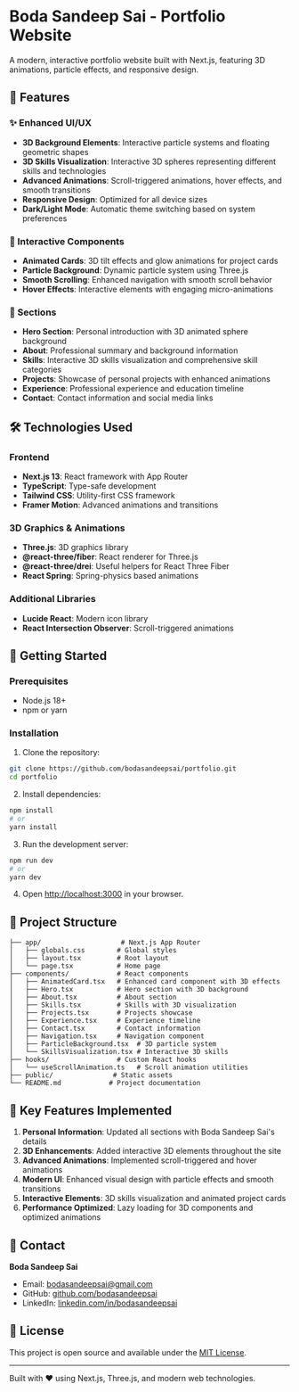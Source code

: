 # Boda Sandeep Sai - Portfolio Website

A modern, interactive portfolio website built with Next.js, featuring 3D animations, particle effects, and responsive design.

## 🚀 Features

### ✨ Enhanced UI/UX
- **3D Background Elements**: Interactive particle systems and floating geometric shapes
- **3D Skills Visualization**: Interactive 3D spheres representing different skills and technologies
- **Advanced Animations**: Scroll-triggered animations, hover effects, and smooth transitions
- **Responsive Design**: Optimized for all device sizes
- **Dark/Light Mode**: Automatic theme switching based on system preferences

### 🎨 Interactive Components
- **Animated Cards**: 3D tilt effects and glow animations for project cards
- **Particle Background**: Dynamic particle system using Three.js
- **Smooth Scrolling**: Enhanced navigation with smooth scroll behavior
- **Hover Effects**: Interactive elements with engaging micro-animations

### 📱 Sections
- **Hero Section**: Personal introduction with 3D animated sphere background
- **About**: Professional summary and background information
- **Skills**: Interactive 3D skills visualization and comprehensive skill categories
- **Projects**: Showcase of personal projects with enhanced animations
- **Experience**: Professional experience and education timeline
- **Contact**: Contact information and social media links

## 🛠️ Technologies Used

### Frontend
- **Next.js 13**: React framework with App Router
- **TypeScript**: Type-safe development
- **Tailwind CSS**: Utility-first CSS framework
- **Framer Motion**: Advanced animations and transitions

### 3D Graphics & Animations
- **Three.js**: 3D graphics library
- **@react-three/fiber**: React renderer for Three.js
- **@react-three/drei**: Useful helpers for React Three Fiber
- **React Spring**: Spring-physics based animations

### Additional Libraries
- **Lucide React**: Modern icon library
- **React Intersection Observer**: Scroll-triggered animations

## 🚀 Getting Started

### Prerequisites
- Node.js 18+ 
- npm or yarn

### Installation

1. Clone the repository:
```bash
git clone https://github.com/bodasandeepsai/portfolio.git
cd portfolio
```

2. Install dependencies:
```bash
npm install
# or
yarn install
```

3. Run the development server:
```bash
npm run dev
# or
yarn dev
```

4. Open [http://localhost:3000](http://localhost:3000) in your browser.

## 📁 Project Structure

```
├── app/                    # Next.js App Router
│   ├── globals.css        # Global styles
│   ├── layout.tsx         # Root layout
│   └── page.tsx           # Home page
├── components/            # React components
│   ├── AnimatedCard.tsx   # Enhanced card component with 3D effects
│   ├── Hero.tsx           # Hero section with 3D background
│   ├── About.tsx          # About section
│   ├── Skills.tsx         # Skills with 3D visualization
│   ├── Projects.tsx       # Projects showcase
│   ├── Experience.tsx     # Experience timeline
│   ├── Contact.tsx        # Contact information
│   ├── Navigation.tsx     # Navigation component
│   ├── ParticleBackground.tsx  # 3D particle system
│   └── SkillsVisualization.tsx # Interactive 3D skills
├── hooks/                 # Custom React hooks
│   └── useScrollAnimation.ts   # Scroll animation utilities
├── public/               # Static assets
└── README.md            # Project documentation
```

## 🎯 Key Features Implemented

1. **Personal Information**: Updated all sections with Boda Sandeep Sai's details
2. **3D Enhancements**: Added interactive 3D elements throughout the site
3. **Advanced Animations**: Implemented scroll-triggered and hover animations
4. **Modern UI**: Enhanced visual design with particle effects and smooth transitions
5. **Interactive Elements**: 3D skills visualization and animated project cards
6. **Performance Optimized**: Lazy loading for 3D components and optimized animations

## 📧 Contact

**Boda Sandeep Sai**
- Email: bodasandeepsai@gmail.com
- GitHub: [github.com/bodasandeepsai](https://github.com/bodasandeepsai)
- LinkedIn: [linkedin.com/in/bodasandeepsai](https://linkedin.com/in/bodasandeepsai)

## 📄 License

This project is open source and available under the [MIT License](LICENSE).

---

Built with ❤️ using Next.js, Three.js, and modern web technologies.
